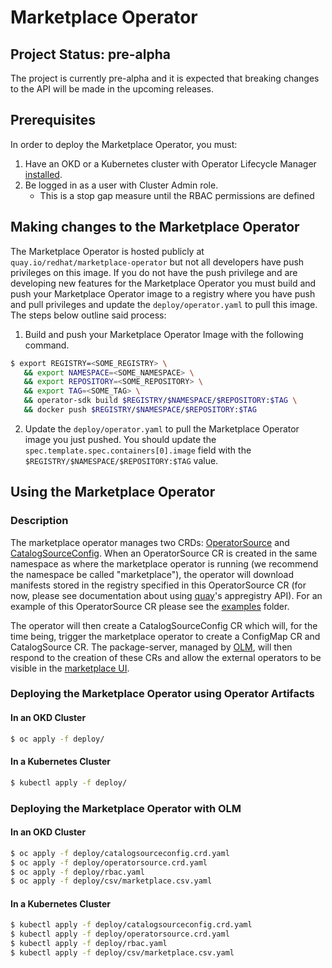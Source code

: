 # Marketplace Operator

## Project Status: pre-alpha
The project is currently pre-alpha and it is expected that breaking changes to the API will be made in the upcoming releases.

## Prerequisites
In order to deploy the Marketplace Operator, you must:
1. Have an OKD or a Kubernetes cluster with Operator Lifecycle Manager [installed](https://github.com/operator-framework/operator-lifecycle-manager/blob/master/Documentation/install/install.md).
2. Be logged in as a user with Cluster Admin role.
   * This is a stop gap measure until the RBAC permissions are defined

## Making changes to the Marketplace Operator
The Marketplace Operator is hosted publicly at `quay.io/redhat/marketplace-operator` but not all developers have push privileges on this image. If you do not have the push privilege and are developing new features for the Marketplace Operator you must build and push your Marketplace Operator image to a registry where you have push and pull privileges and update the `deploy/operator.yaml` to pull this image. The steps below outline said process:
1. Build and push your Marketplace Operator Image with the following command.
```bash
$ export REGISTRY=<SOME_REGISTRY> \
   && export NAMESPACE=<SOME_NAMESPACE> \
   && export REPOSITORY=<SOME_REPOSITORY> \
   && export TAG=<SOME_TAG> \
   && operator-sdk build $REGISTRY/$NAMESPACE/$REPOSITORY:$TAG \
   && docker push $REGISTRY/$NAMESPACE/$REPOSITORY:$TAG
```
2. Update the `deploy/operator.yaml` to pull the Marketplace Operator image you just pushed. You should update the `spec.template.spec.containers[0].image` field with the `$REGISTRY/$NAMESPACE/$REPOSITORY:$TAG` value.

## Using the Marketplace Operator

### Description

The marketplace operator manages two CRDs: [OperatorSource](./deploy/operatorsource.crd.yaml) and [CatalogSourceConfig](./deploy/catalogsourceconfig.crd.yaml). When an OperatorSource CR is created in the same namespace as where the marketplace operator is running (we recommend the namespace be called "marketplace"), the operator will download manifests stored in the registry specified in this OperatorSource CR (for now, please see documentation about using [quay](https://quay.io)'s appregistry API). For an example of this OperatorSource CR please see the [examples](./deploy/examples/) folder.

The operator will then create a CatalogSourceConfig CR which will, for the time being, trigger the marketplace operator to create a ConfigMap CR and CatalogSource CR. The package-server, managed by [OLM](https://github.com/operator-framework/operator-lifecycle-manager), will then respond to the creation of these CRs and allow the external operators to be visible in the [marketplace UI](https://github.com/openshift/console/tree/master/frontend/public/components/marketplace).

### Deploying the Marketplace Operator using Operator Artifacts

#### In an OKD Cluster
```bash
$ oc apply -f deploy/
```

#### In a Kubernetes Cluster
```bash
$ kubectl apply -f deploy/
```

### Deploying the Marketplace Operator with OLM

#### In an OKD Cluster
```bash
$ oc apply -f deploy/catalogsourceconfig.crd.yaml
$ oc apply -f deploy/operatorsource.crd.yaml
$ oc apply -f deploy/rbac.yaml
$ oc apply -f deploy/csv/marketplace.csv.yaml
```

#### In a Kubernetes Cluster
```bash
$ kubectl apply -f deploy/catalogsourceconfig.crd.yaml
$ kubectl apply -f deploy/operatorsource.crd.yaml
$ kubectl apply -f deploy/rbac.yaml
$ kubectl apply -f deploy/csv/marketplace.csv.yaml
```
